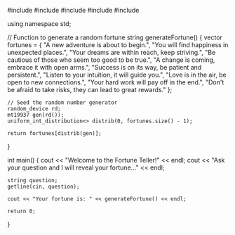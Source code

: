 #include <iostream>
#include <string>
#include <vector>
#include <random>
#include <ctime>

using namespace std;

// Function to generate a random fortune
string generateFortune() {
    vector<string> fortunes = {
        "A new adventure is about to begin.",
        "You will find happiness in unexpected places.",
        "Your dreams are within reach, keep striving.",
        "Be cautious of those who seem too good to be true.",
        "A change is coming, embrace it with open arms.",
        "Success is on its way, be patient and persistent.",
        "Listen to your intuition, it will guide you.",
        "Love is in the air, be open to new connections.",
        "Your hard work will pay off in the end.",
        "Don't be afraid to take risks, they can lead to great rewards."
    };

    // Seed the random number generator
    random_device rd;
    mt19937 gen(rd());
    uniform_int_distribution<> distrib(0, fortunes.size() - 1);

    return fortunes[distrib(gen)];
}

int main() {
    cout << "Welcome to the Fortune Teller!" << endl;
    cout << "Ask your question and I will reveal your fortune..." << endl;

    string question;
    getline(cin, question);

    cout << "Your fortune is: " << generateFortune() << endl;

    return 0;
}

